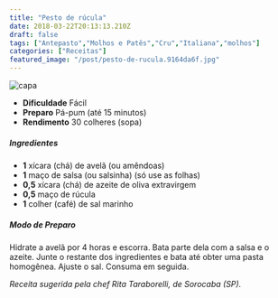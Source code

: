 ```yaml
---
title: "Pesto de rúcula"
date: 2018-03-22T20:13:13.210Z
draft: false
tags: ["Antepasto","Molhos e Patês","Cru","Italiana","molhos"]
categories: ["Receitas"]
featured_image: "/post/pesto-de-rucula.9164da6f.jpg"
---
```


![capa](/post/pesto-de-rucula.9164da6f.jpg)

*   **Dificuldade** Fácil
*   **Preparo** Pá-pum (até 15 minutos)
*   **Rendimento** 30 colheres (sopa)

##### Ingredientes

*   **1** xícara (chá) de avelã (ou amêndoas)
*   **1** maço de salsa (ou salsinha) (só use as folhas)
*   **0,5** xícara (chá) de azeite de oliva extravirgem
*   **0,5** maço de rúcula
*   **1** colher (café) de sal marinho

##### Modo de Preparo

Hidrate a avelã por 4 horas e escorra. Bata parte dela com a salsa e o azeite. Junte o restante dos ingredientes e bata até obter uma pasta homogênea. Ajuste o sal. Consuma em seguida.

_Receita sugerida pela chef Rita Taraborelli, de Sorocaba (SP)._
